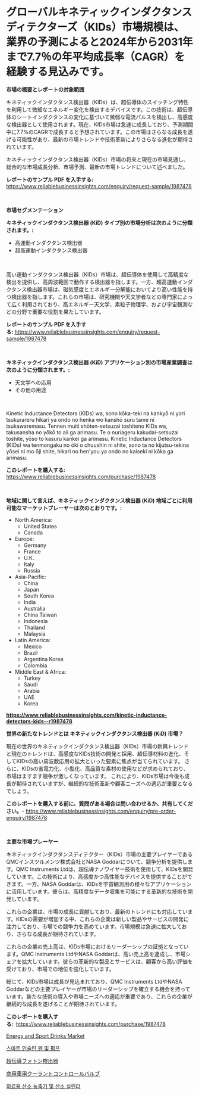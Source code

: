 <p><h1>グローバルキネティックインダクタンスディテクターズ（KIDs）市場規模は、業界の予測によると2024年から2031年まで7.7％の年平均成長率（CAGR）を経験する見込みです。</h1></p><p><strong>市場の概要とレポートの対象範囲</strong></p>
<p><p>キネティックインダクタンス検出器（KIDs）は、超伝導体のスイッチング特性を利用して微細なエネルギー変化を検出するデバイスです。この技術は、超伝導体のシートインダクタンスの変化に基づいて微弱な電流パルスを検出し、高感度な検出器として使用されます。現在、KIDs市場は急速に成長しており、予測期間中に7.7%のCAGRで成長すると予想されています。この市場はさらなる成長を遂げる可能性があり、最新の市場トレンドや技術革新によりさらなる進化が期待されています。</p><p>キネティックインダクタンス検出器（KIDs）市場の将来と現在の市場見通し、総合的な市場成長分析、市場予測、最新の市場トレンドについて述べました。</p></p>
<p><strong>レポートのサンプル PDF を入手する:</strong> <a href="https://www.reliablebusinessinsights.com/enquiry/request-sample/1987478">https://www.reliablebusinessinsights.com/enquiry/request-sample/1987478</a></p>
<p>&nbsp;</p>
<p><strong>市場セグメンテーション</strong></p>
<p><strong>キネティックインダクタンス検出器 (KiD) タイプ別の市場分析は次のように分類されます。:</strong></p>
<p><ul><li>高運動インダクタンス検出器</li><li>超高運動インダクタンス検出器</li></ul></p>
<p>&nbsp;</p>
<p><p>高い運動インダクタンス検出器（KIDs）市場は、超伝導体を使用して高精度な検出を提供し、高周波範囲で動作する検出器を指します。一方、超高運動インダクタンス検出器市場は、磁気感度とエネルギー分解能においてより高い性能を持つ検出器を指します。これらの市場は、研究機関や天文学者などの専門家によって広く利用されており、高エネルギー天文学、素粒子物理学、および宇宙観測などの分野で重要な役割を果たしています。</p></p>
<p><strong>レポートのサンプル PDF を入手する:</strong>&nbsp;<a href="https://www.reliablebusinessinsights.com/enquiry/request-sample/1987478">https://www.reliablebusinessinsights.com/enquiry/request-sample/1987478</a></p>
<p>&nbsp;</p>
<p><strong> キネティックインダクタンス検出器 (KiD) アプリケーション別の市場産業調査は次のように分類されます。:</strong></p>
<p><ul><li>天文学への応用</li><li>その他の用途</li></ul></p>
<p>&nbsp;</p>
<p><p>Kinetic Inductance Detectors (KIDs) wa, sono kōka-teki na kankyō ni yori tsukurareru hikari ya ondo no henka wo kanshō suru tame ni tsukawaremasu. Tennen muiti shōten-setsuzai toshiteno KIDs wa, takusansha no yōkō to aii ga arimasu. Te o nuriageru kakudai-setsuzai toshite, yōso to kasuru kankei ga arimasu. Kinetic Inductance Detectors (KIDs) wa tenmongaku no ōki o chuushin ni shite, sono ta no kijutsu-tekina yōsei ni mo ōji shite, hikari no hen'you ya ondo no kaiseki ni kōka ga arimasu.</p></p>
<p><strong>このレポートを購入する:</strong>&nbsp; <a href="https://www.reliablebusinessinsights.com/purchase/1987478">https://www.reliablebusinessinsights.com/purchase/1987478</a></p>
<p>&nbsp;</p>
<p><strong>地域に関して言えば、キネティックインダクタンス検出器 (KiD) 地域ごとに利用可能なマーケットプレーヤーは次のとおりです。:</strong></p>
<p><ul>
    <li>
        North America:
        <ul>
            <li>United States</li>
            <li>Canada</li>
        </ul>
    </li>
    <li>
        Europe:
        <ul>
            <li>Germany</li>
            <li>France</li>
            <li>U.K.</li>
            <li>Italy</li>
            <li>Russia</li>
        </ul>
    </li>
    <li>
        Asia-Pacific:
        <ul>
            <li>China</li>
            <li>Japan</li>
            <li>South Korea</li>
            <li>India</li>
            <li>Australia</li>
            <li>China Taiwan</li>
            <li>Indonesia</li>
            <li>Thailand</li>
            <li>Malaysia</li>
        </ul>
    </li>
    <li>
        Latin America:
        <ul>
            <li>Mexico</li>
            <li>Brazil</li>
            <li>Argentina Korea</li>
            <li>Colombia</li>
        </ul>
    </li>
    <li>
        Middle East & Africa:
        <ul>
            <li>Turkey</li>
            <li>Saudi</li>
            <li>Arabia</li>
            <li>UAE</li>
            <li>Korea</li>
        </ul>
    </li>
    </ul></p>
<p><strong><a href="https://www.reliablebusinessinsights.com/kinetic-inductance-detectors-kids--r1987478">https://www.reliablebusinessinsights.com/kinetic-inductance-detectors-kids--r1987478</a></strong>&nbsp;</p>
<p><strong>世界の新たなトレンドとは キネティックインダクタンス検出器 (KiD) 市場？</strong></p>
<p><p>現在の世界のキネティックインダクタンス検出器（KIDs）市場の新興トレンドと現在のトレンドは、高感度なKIDs技術の開発と採用、超伝導材料の進化、そしてKIDsの高い周波数応用の拡大といった要素に焦点が当てられています。 さらに、KIDsの省電力化、小型化、高品質な素材の使用などが求められており、市場はますます競争が激しくなっています。 これにより、KIDs市場は今後も成長が期待されていますが、継続的な技術革新や顧客ニーズへの適応が重要となるでしょう。</p></p>
<p><strong>このレポートを購入する前に、質問がある場合は問い合わせるか、共有してください。</strong>- <a href="https://www.reliablebusinessinsights.com/enquiry/pre-order-enquiry/1987478">https://www.reliablebusinessinsights.com/enquiry/pre-order-enquiry/1987478</a></p>
<p>&nbsp;</p>
<p><strong>主要な市場プレーヤー</strong></p>
<p><p>キネティックインダクタンスディテクター（KIDs）市場の主要プレイヤーであるQMCインスツルメンツ株式会社とNASA Goddarについて、競争分析を提供します。QMC Instruments Ltdは、超伝導ナノワイヤー技術を使用して、KIDsを開発しています。この技術により、高感度かつ高性能なデバイスを提供することができます。一方、NASA Goddarは、KIDsを宇宙観測用の様々なアプリケーションに活用しています。彼らは、高精度なデータ収集を可能にする革新的な技術を開発しています。</p><p>これらの企業は、市場の成長に貢献しており、最新のトレンドにも対応しています。KIDsの需要が増加する中、これらの企業は新しい製品やサービスの開発に注力しており、市場での競争力を高めています。市場規模は急速に拡大しており、さらなる成長が期待されています。</p><p>これらの企業の売上高は、KIDs市場におけるリーダーシップの証拠となっています。QMC Instruments LtdやNASA Goddarは、高い売上高を達成し、市場シェアを拡大しています。彼らの革新的な製品とサービスは、顧客から高い評価を受けており、市場での地位を強化しています。</p><p>総じて、KIDs市場は成長が見込まれており、QMC Instruments LtdやNASA Goddarなどの主要プレイヤーが市場のリーダーシップを確立する機会を持っています。新たな技術の導入や市場ニーズへの適応が重要であり、これらの企業が継続的な成長を遂げることが期待されています。</p></p>
<p><strong>このレポートを購入する:</strong>&nbsp;&nbsp;<a href="https://www.reliablebusinessinsights.com/purchase/1987478">https://www.reliablebusinessinsights.com/purchase/1987478</a></p>
<p><p><a href="https://issuu.com/reportprime-2/docs/energy-and-sport-drinks-market-size-2030.pptx">Energy and Sport Drinks Market</a></p><p><a href="https://github.com/Tristiarton768456/Market-Research-Report-List-2/blob/main/4092614125723.md">스마트 인슐린 펜 및 펌프</a></p><p><a href="https://github.com/BrionnaBoyle/Market-Research-Report-List-1/blob/main/5638788118273.md">超伝導フォトン検出器</a></p><p><a href="https://github.com/RudyBoyer2017/Market-Research-Report-List-1/blob/main/9727570118272.md">商用車用クーラントコントロールバルブ</a></p><p><a href="https://github.com/vsoq0zknh59/Market-Research-Report-List-2/blob/main/1685948125722.md">의료용 산소 농축기 및 산소 실린더</a></p></p>